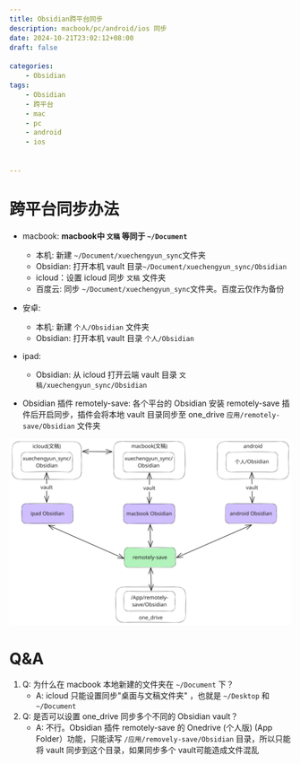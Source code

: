 ```yaml
---
title: Obsidian跨平台同步
description: macbook/pc/android/ios 同步
date: 2024-10-21T23:02:12+08:00
draft: false

categories:
    - Obsidian
tags:
    - Obsidian
    - 跨平台
    - mac
    - pc
    - android
    - ios


---
```


# 跨平台同步办法
- macbook:  **macbook中 `文稿` 等同于 `~/Document`**
	- 本机: 新建 `~/Document/xuechengyun_sync`文件夹
	- Obsidian: 打开本机 vault 目录`~/Document/xuechengyun_sync/Obsidian`
	- icloud：设置 icloud 同步 `文稿` 文件夹
	- 百度云: 同步 `~/Document/xuechengyun_sync`文件夹。百度云仅作为备份
- 安卓:
	- 本机:  新建 `个人/Obsidian` 文件夹
	- Obsidian: 打开本机 vault  目录 `个人/Obsidian`
- ipad:
	- Obsidian: 从 icloud  打开云端 vault 目录 `文稿/xuechengyun_sync/Obsidian`
	
- Obsidian 插件 remotely-save: 各个平台的 Obsidian 安装 remotely-save 插件后开启同步，插件会将本地 vault 目录同步至 one_drive `应用/remotely-save/Obsidian` 文件夹

![同步流程](同步流程.svg)
# Q&A
1. Q: 为什么在 macbook 本地新建的文件夹在 `~/Document` 下？
	- A: icloud 只能设置同步"桌面与文稿文件夹" ，也就是 `~/Desktop` 和 `~/Document`
2. Q: 是否可以设置 one_drive 同步多个不同的 Obsidian vault？
	- A: 不行。Obsidian 插件 remotely-save 的 Onedrive (个人版) (App Folder）功能，只能读写 `/应用/removely-save/Obsidian` 目录，所以只能将 vault 同步到这个目录，如果同步多个 vault可能造成文件混乱
	
